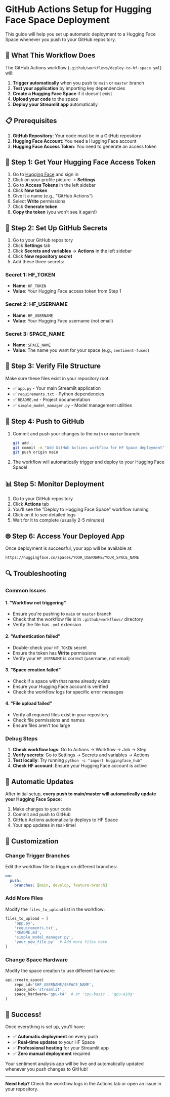 # GitHub Actions Setup for Hugging Face Space Deployment

This guide will help you set up automatic deployment to a Hugging Face Space whenever you push to your GitHub repository.

## 🚀 What This Workflow Does

The GitHub Actions workflow (`.github/workflows/deploy-to-hf-space.yml`) will:

1. **Trigger automatically** when you push to `main` or `master` branch
2. **Test your application** by importing key dependencies
3. **Create a Hugging Face Space** if it doesn't exist
4. **Upload your code** to the space
5. **Deploy your Streamlit app** automatically

## 📋 Prerequisites

1. **GitHub Repository**: Your code must be in a GitHub repository
2. **Hugging Face Account**: You need a Hugging Face account
3. **Hugging Face Access Token**: You need to generate an access token

## 🔑 Step 1: Get Your Hugging Face Access Token

1. Go to [Hugging Face](https://huggingface.co/) and sign in
2. Click on your profile picture → **Settings**
3. Go to **Access Tokens** in the left sidebar
4. Click **New token**
5. Give it a name (e.g., "GitHub Actions")
6. Select **Write** permissions
7. Click **Generate token**
8. **Copy the token** (you won't see it again!)

## 🔧 Step 2: Set Up GitHub Secrets

1. Go to your GitHub repository
2. Click **Settings** tab
3. Click **Secrets and variables** → **Actions** in the left sidebar
4. Click **New repository secret**
5. Add these three secrets:

### Secret 1: HF_TOKEN

- **Name**: `HF_TOKEN`
- **Value**: Your Hugging Face access token from Step 1

### Secret 2: HF_USERNAME

- **Name**: `HF_USERNAME`
- **Value**: Your Hugging Face username (not email)

### Secret 3: SPACE_NAME

- **Name**: `SPACE_NAME`
- **Value**: The name you want for your space (e.g., `sentiment-fused`)

## 📁 Step 3: Verify File Structure

Make sure these files exist in your repository root:

- ✅ `app.py` - Your main Streamlit application
- ✅ `requirements.txt` - Python dependencies
- ✅ `README.md` - Project documentation
- ✅ `simple_model_manager.py` - Model management utilities

## 🚀 Step 4: Push to GitHub

1. Commit and push your changes to the `main` or `master` branch:

   ```bash
   git add .
   git commit -m "Add GitHub Actions workflow for HF Space deployment"
   git push origin main
   ```

2. The workflow will automatically trigger and deploy to your Hugging Face Space!

## 📊 Step 5: Monitor Deployment

1. Go to your GitHub repository
2. Click **Actions** tab
3. You'll see the "Deploy to Hugging Face Space" workflow running
4. Click on it to see detailed logs
5. Wait for it to complete (usually 2-5 minutes)

## 🌐 Step 6: Access Your Deployed App

Once deployment is successful, your app will be available at:

```
https://huggingface.co/spaces/YOUR_USERNAME/YOUR_SPACE_NAME
```

## 🔍 Troubleshooting

### Common Issues

#### 1. "Workflow not triggering"

- Ensure you're pushing to `main` or `master` branch
- Check that the workflow file is in `.github/workflows/` directory
- Verify the file has `.yml` extension

#### 2. "Authentication failed"

- Double-check your `HF_TOKEN` secret
- Ensure the token has **Write** permissions
- Verify your `HF_USERNAME` is correct (username, not email)

#### 3. "Space creation failed"

- Check if a space with that name already exists
- Ensure your Hugging Face account is verified
- Check the workflow logs for specific error messages

#### 4. "File upload failed"

- Verify all required files exist in your repository
- Check file permissions and names
- Ensure files aren't too large

### Debug Steps

1. **Check workflow logs**: Go to Actions → Workflow → Job → Step
2. **Verify secrets**: Go to Settings → Secrets and variables → Actions
3. **Test locally**: Try running `python -c "import huggingface_hub"`
4. **Check HF account**: Ensure your Hugging Face account is active

## 🔄 Automatic Updates

After initial setup, **every push to main/master will automatically update your Hugging Face Space**:

1. Make changes to your code
2. Commit and push to GitHub
3. GitHub Actions automatically deploys to HF Space
4. Your app updates in real-time!

## 📝 Customization

### Change Trigger Branches

Edit the workflow file to trigger on different branches:

```yaml
on:
  push:
    branches: [main, develop, feature-branch]
```

### Add More Files

Modify the `files_to_upload` list in the workflow:

```python
files_to_upload = [
    'app.py',
    'requirements.txt',
    'README.md',
    'simple_model_manager.py',
    'your_new_file.py'  # Add more files here
]
```

### Change Space Hardware

Modify the space creation to use different hardware:

```python
api.create_space(
    repo_id='$HF_USERNAME/$SPACE_NAME',
    space_sdk='streamlit',
    space_hardware='gpu-t4'  # or 'cpu-basic', 'gpu-a10g'
)
```

## 🎉 Success!

Once everything is set up, you'll have:

- ✅ **Automatic deployment** on every push
- ✅ **Real-time updates** to your HF Space
- ✅ **Professional hosting** for your Streamlit app
- ✅ **Zero manual deployment** required

Your sentiment analysis app will be live and automatically updated whenever you push changes to GitHub!

---

**Need help?** Check the workflow logs in the Actions tab or open an issue in your repository.
